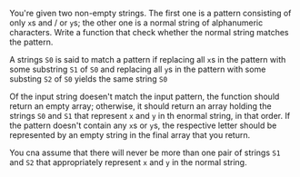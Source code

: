 You're given two non-empty strings. The first one is a pattern consisting of only `x`s and / or `y`s; the other one is a normal string of alphanumeric characters. Write a function that check whether the normal string matches the pattern. 

A strings `S0` is said to match a pattern if replacing all `x`s in the pattern with some substring `S1` of `S0` and replacing all `y`s in the pattern with some substing `S2` of `S0` yields the same string `S0`

Of the input string doesen't match the input pattern, the  function should return an empty array; otherwise, it should return an array holding the strings `S0` and `S1` that represent `x` and `y` in th enormal string, in that order. If the pattern doesn't contain any `x`s or `y`s, the respective letter should be represented by an empty string in the final array that you return. 

You cna assume that there will never be  more than one pair of strings `S1` and `S2` that appropriately represent `x` and `y` in the normal string.